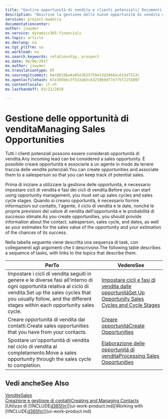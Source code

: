```yaml
---
title: "Gestire opportunità di vendita e clienti potenziali| Documenti Microsoft"
description: "Descrive la gestione delle nuove opportunità di vendita o dei clienti potenziali in Finance and Operations, Business edition e l'associazione dell'opportunità con un agente per tenere traccia delle vendite potenziali."
services: project-madeira
documentationcenter: 
author: jswymer
ms.service: dynamics365-financials
ms.topic: article
ms.devlang: na
ms.tgt_pltfrm: na
ms.workload: na
ms.search.keywords: relationship, prospect
ms.date: 06/06/2017
ms.author: jswymer
ms.translationtype: HT
ms.sourcegitcommit: bec0619be0a65e3625759e13d2866ac615d7513c
ms.openlocfilehash: 67e385b6c3f533ab5c63259b9df7e775f2155897
ms.contentlocale: it-ch
ms.lasthandoff: 03/22/2018

---
```

# <a name="managing-sales-opportunities"></a><span data-ttu-id="a81f8-103">Gestione delle opportunità di vendita</span><span class="sxs-lookup"><span data-stu-id="a81f8-103">Managing Sales Opportunities</span></span>
<span data-ttu-id="a81f8-104">Tutti i clienti potenziali possono essere considerati opportunità di vendita.</span><span class="sxs-lookup"><span data-stu-id="a81f8-104">Any incoming lead can be considered a sales opportunity.</span></span> <span data-ttu-id="a81f8-105">È possibile creare opportunità e associarle a un agente in modo da tenere traccia delle vendite potenziali.</span><span class="sxs-lookup"><span data-stu-id="a81f8-105">You can create opportunities and associate them to a salesperson so that you can keep track of potential sales.</span></span>

<span data-ttu-id="a81f8-106">Prima di iniziare a utilizzare la gestione delle opportunità, è necessario impostare cicli di vendita e fasi dei cicli di vendita.</span><span class="sxs-lookup"><span data-stu-id="a81f8-106">Before you can start using opportunity management, you must set up sales cycles and sales cycle stages.</span></span> <span data-ttu-id="a81f8-107">Quando si creano opportunità, è necessario fornire informazioni sul contatto, l'agente, il ciclo di vendita e le date, nonché le proprie previsioni del valore di vendita dell'opportunità e le probabilità di successo stimate.</span><span class="sxs-lookup"><span data-stu-id="a81f8-107">As you create opportunities, you should provide information about the contact, salesperson, sales cycle, and dates, as well as your estimates for the sales value of the opportunity and your estimation of the chances of its success.</span></span>

<span data-ttu-id="a81f8-108">Nella tabella seguente viene descritta una sequenza di task, con collegamenti agli argomenti che li descrivono.</span><span class="sxs-lookup"><span data-stu-id="a81f8-108">The following table describes a sequence of tasks, with links to the topics that describe them.</span></span>

| <span data-ttu-id="a81f8-109">Per</span><span class="sxs-lookup"><span data-stu-id="a81f8-109">To</span></span> | <span data-ttu-id="a81f8-110">Vedere</span><span class="sxs-lookup"><span data-stu-id="a81f8-110">See</span></span> |
| --- | --- |
| <span data-ttu-id="a81f8-111">Impostare i cicli di vendita seguiti in genere e le diverse fasi all'interno di ogni opportunità relativa al ciclo di vendita.</span><span class="sxs-lookup"><span data-stu-id="a81f8-111">Set up the sales cycles that you usually follow, and the different stages within each opportunity sales cycle.</span></span> |[<span data-ttu-id="a81f8-112">Impostare cicli e fasi di vendita dalle opportunità</span><span class="sxs-lookup"><span data-stu-id="a81f8-112">Set Up Opportunity Sales Cycles and Cycle Stages</span></span>](marketing-how-setup-opportunity-sales-cycles-stages.md) |
| <span data-ttu-id="a81f8-113">Creare opportunità di vendita dai contatti.</span><span class="sxs-lookup"><span data-stu-id="a81f8-113">Create sales opportunities that you have from your contacts.</span></span> |[<span data-ttu-id="a81f8-114">Creare opportunità</span><span class="sxs-lookup"><span data-stu-id="a81f8-114">Create Opportunities</span></span>](marketing-how-create-opportunities.md) |
| <span data-ttu-id="a81f8-115">Spostare un'opportunità di vendita nel ciclo di vendita al completamento.</span><span class="sxs-lookup"><span data-stu-id="a81f8-115">Move a sales opportunity through the sales cycle to completion.</span></span> |[<span data-ttu-id="a81f8-116">Elaborazione delle opportunità di vendita</span><span class="sxs-lookup"><span data-stu-id="a81f8-116">Processing Sales Opportunities</span></span>](marketing-processing-sales-opportunities.md) |

## <a name="see-also"></a><span data-ttu-id="a81f8-117">Vedi anche</span><span class="sxs-lookup"><span data-stu-id="a81f8-117">See Also</span></span>
[<span data-ttu-id="a81f8-118">Vendite</span><span class="sxs-lookup"><span data-stu-id="a81f8-118">Sales</span></span>](sales-manage-sales.md)  
[<span data-ttu-id="a81f8-119">Creazione e gestione di contatti</span><span class="sxs-lookup"><span data-stu-id="a81f8-119">Creating and Managing Contacts</span></span>](marketing-contacts.md)  
<span data-ttu-id="a81f8-120">[Utilizzo di [!INCLUDE[d365fin](includes/d365fin_md.md)]](ui-work-product.md)</span><span class="sxs-lookup"><span data-stu-id="a81f8-120">[Working with [!INCLUDE[d365fin](includes/d365fin_md.md)]](ui-work-product.md)</span></span>

